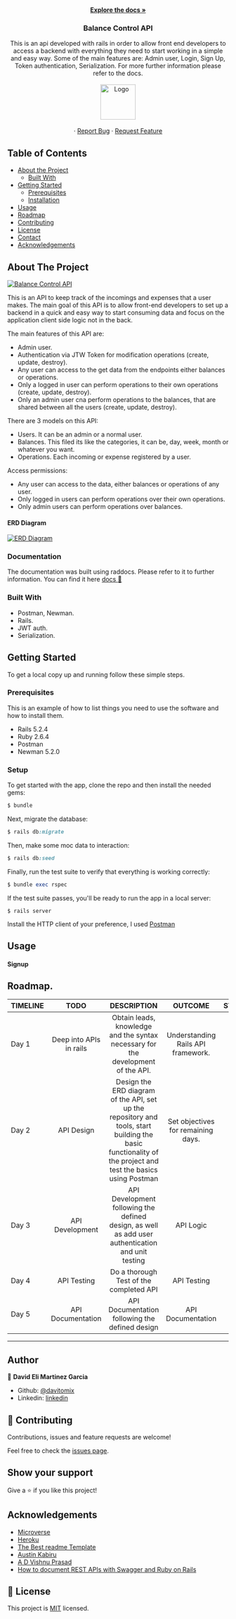 <!--
*** Thanks for checking out this README Template. If you have a suggestion that would
*** make this better, please fork the repo and create a pull request or simply open
*** an issue with the tag "enhancement".
*** Thanks again! Now go create something AMAZING! :D
***
***
***
*** To avoid retyping too much info. Do a search and replace for the following:
*** github_username, repo_name, twitter_handle, email
-->
<!-- PROJECT SHIELDS -->
<!--
*** I'm using markdown "reference style" links for readability.
*** Reference links are enclosed in brackets [ ] instead of parentheses ( ).
*** See the bottom of this document for the declaration of the reference variables
*** for contributors-url, forks-url, etc. This is an optional, concise syntax you may use.
*** https://www.markdownguide.org/basic-syntax/#reference-style-links
-->

<!-- PROJECT LOGO -->
<br />
<p align="center">
  <a target="_blank" href="https://bs-balance-ctrl-mx.herokuapp.com/api_docs"><strong>Explore the docs »</strong></a>
  <h3 align="center">Balance Control API</h3>

  <p align="center">
    This is an api developed with rails in order to allow front end developers to access a backend with everything they need to start working in a simple and easy way.
    Some of the main features are: Admin user, Login, Sign Up, Token authentication, Serialization.
    For more further information please refer to the docs.
    <br />
    <br />
    <a href="https://github.com/davitomix/balance-ctrl-api">
    <img src="https://raw.githubusercontent.com/euqueme/toy-app/master/app/assets/images/mLogo.png" alt="Logo" width="80" height="80">
    </a>
    <br />
    <br />
    ·
    <a target="_blank" href="https://github.com/davitomix/balance-ctrl-api/issues">Report Bug</a>
    ·
    <a target="_blank" href="https://github.com/davitomix/balance-ctrl-api/issues">Request Feature</a>
  </p>
</p>

<!-- TABLE OF CONTENTS -->

## Table of Contents

- [About the Project](#about-the-project)
  - [Built With](#built-with)
- [Getting Started](#getting-started)
  - [Prerequisites](#prerequisites)
  - [Installation](#installation)
- [Usage](#usage)
- [Roadmap](#roadmap)
- [Contributing](#contributing)
- [License](#license)
- [Contact](#contact)
- [Acknowledgements](#acknowledgements)

<!-- ABOUT THE PROJECT -->

## About The Project

[![Balance Control API][product-screenshot]](https://github.com/davitomix/balance-ctrl-api/)

This is an API to keep track of the incomings and expenses that a user makes.
The main goal of this API is to allow front-end developers to set up a backend in a quick and easy way to start consuming data and focus on the application client side logic not in the back.

The main features of this API are:

- Admin user.
- Authentication via JTW Token for modification operations (create, update, destroy).
- Any user can access to the get data from the endpoints either balances or operations.
- Only a logged in user can perform operations to their own operations (create, update, destroy).
- Only an admin user cna perform operations to the balances, that are shared between all the users (create, update, destroy).

There are 3 models on this API:

- Users. It can be an admin or a normal user.
- Balances. This filed its like the categories, it can be, day, week, month or whatever you want.
- Operations. Each incoming or expense registered by a user.

Access permissions:

- Any user can access to the data, either balances or operations of any user.
- Only logged in users can perform operations over their own operations.
- Only admin users can perform operations over balances.

#### ERD Diagram

[![ERD Diagram][erd-diagram]](https://github.com/davitomix/balance-ctrl-api/)

### Documentation

The documentation was built using raddocs.
Please refer to it to further information.
You can find it here [docs :rocket:](https://bs-balance-ctrl-mx.herokuapp.com/api_docs)

### Built With

- Postman, Newman.
- Rails.
- JWT auth.
- Serialization.

<!-- GETTING STARTED -->

## Getting Started

To get a local copy up and running follow these simple steps.

### Prerequisites

This is an example of how to list things you need to use the software and how to install them.

- Rails 5.2.4
- Ruby 2.6.4
- Postman
- Newman 5.2.0

### Setup

To get started with the app, clone the repo and then install the needed gems:

```ruby
$ bundle
```

Next, migrate the database:

```ruby
$ rails db:migrate
```

Then, make some moc data to interaction:

```ruby
$ rails db:seed
```

Finally, run the test suite to verify that everything is working correctly:

```ruby
$ bundle exec rspec
```

If the test suite passes, you'll be ready to run the app in a local server:

```
$ rails server
```

Install the HTTP client of your preference, I used [Postman](https://www.postman.com)

<!-- USAGE EXAMPLES -->

## Usage

#### Signup

<!-- ROADMAP -->

## Roadmap.

| TIMELINE |          TODO           |                                                                         DESCRIPTION                                                                         |              OUTCOME               | STATUS  |
| :------- | :---------------------: | :---------------------------------------------------------------------------------------------------------------------------------------------------------: | :--------------------------------: | :-----: |
| Day 1    | Deep into APIs in rails |                                      Obtain leads, knowledge and the syntax necessary for the development of the API.                                       | Understanding Rails API framework. | &#9745; |
| Day 2    |       API Design        | Design the ERD diagram of the API, set up the repository and tools, start building the basic functionality of the project and test the basics using Postman | Set objectives for remaining days. | &#9745; |
| Day 3    |     API Development     |                              API Development following the defined design, as well as add user authentication and unit testing                              |             API Logic              | &#9745; |
| Day 4    |       API Testing       |                                                           Do a thorough Test of the completed API                                                           |            API Testing             | &#9745; |
| Day 5    |    API Documentation    |                                                       API Documentation following the defined design                                                        |         API Documentation          | &#9745; |

---

<!-- AUTHORS -->

## Author

👤 **David Eli Martinez Garcia**

- Github: [@davitomix](https://github.com/davitomix)
- Linkedin: [linkedin](https://linkedin.com/linkedinhandle)

<!-- CONTRIBUTING -->

## 🤝 Contributing

Contributions, issues and feature requests are welcome!

Feel free to check the [issues page](https://github.com/davitomix/balance-ctrl-api/issues/).

## Show your support

Give a ⭐️ if you like this project!

<!-- ACKNOWLEDGEMENTS -->

## Acknowledgements

- [Microverse](https://www.microverse.org/)
- [Heroku](https://www.heroku.com/)
- [The Best readme Template](https://github.com/othneildrew/Best-README-Template)
- [Austin Kabiru](https://scotch.io/tutorials/build-a-restful-json-api-with-rails-5-part-one)
- [A D Vishnu Prasad](https://advishnuprasad.com/blog/2016/02/07/api-docs-using-rspecs/)
- [How to document REST APIs with Swagger and Ruby on Rails](https://medium.com/@sushildamdhere/how-to-document-rest-apis-with-swagger-and-ruby-on-rails-ae4e13177f5d)

<!-- LICENSE -->

## 📝 License

This project is [MIT](https://opensource.org/licenses/MIT) licensed.

<!-- MARKDOWN LINKS & IMAGES -->
<!-- https://www.markdownguide.org/basic-syntax/#reference-style-links -->

[product-screenshot]: /app/assets/images/logo_transparent.png
[erd-diagram]: /docs/balancectrlapi_erd.png
